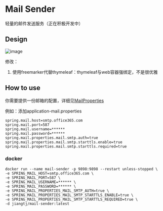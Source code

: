 # Mail Sender

轻量的邮件发送服务（正在积极开发中）

## Design

![image](https://user-images.githubusercontent.com/15902347/64757270-2b374880-d564-11e9-9a36-d319f7aad1b1.png)

修改：

1. 使用freemarker代替thymeleaf：thymeleaf与web容器强绑定，不是很优雅

## How to use

你需要提供一份邮箱的配置，详细见[MailProperties](https://github.com/spring-projects/spring-boot/blob/v2.1.8.RELEASE/spring-boot-project/spring-boot-autoconfigure/src/main/java/org/springframework/boot/autoconfigure/mail/MailProperties.java)

例如：添加application-mail.properties

```properties
spring.mail.host=smtp.office365.com
spring.mail.port=587
spring.mail.username=******
spring.mail.password=******
spring.mail.properties.mail.smtp.auth=true
spring.mail.properties.mail.smtp.starttls.enable=true
spring.mail.properties.mail.smtp.starttls.required=true
```

### docker

```shell
docker run --name mail-sender -p 9898:9898 --restart unless-stopped \
-e SPRING_MAIL_HOST=smtp.office365.com \
-e SPRING_MAIL_PORT=587 \
-e SPRING_MAIL_USERNAME=****** \
-e SPRING_MAIL_PASSWORD=****** \
-e SPRING_MAIL_PROPERTIES_MAIL_SMTP_AUTH=true \
-e SPRING_MAIL_PROPERTIES_MAIL_SMTP_STARTTLS_ENABLE=true \
-e SPRING_MAIL_PROPERTIES_MAIL_SMTP_STARTTLS_REQUIRED=true \
-d jiangtj/mail-sender:latest
```
